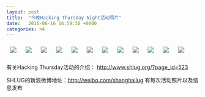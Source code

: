 ```yaml
---
layout: post
title:  "今晚Hacking Thursday Night活动照片"
date:   2016-06-16 16:59:30 +0000
categories: h4
---
```


[<img style='margin:10px;' src='/res2016/g616.h4/g616_2022_2500+08.1920p.jpg'>](/res2016/g616.h4/g616_2022_2500+08.JPG)
[<img style='margin:10px;' src='/res2016/g616.h4/g616_2022_4400+08.1920p.jpg'>](/res2016/g616.h4/g616_2022_4400+08.JPG)
[<img style='margin:10px;' src='/res2016/g616.h4/g616_2022_5800+08.1920p.jpg'>](/res2016/g616.h4/g616_2022_5800+08.JPG)
[<img style='margin:10px;' src='/res2016/g616.h4/g616_2024_2100+08.1920p.jpg'>](/res2016/g616.h4/g616_2024_2100+08.JPG)
[<img style='margin:10px;' src='/res2016/g616.h4/g616_2024_2900+08.1920p.jpg'>](/res2016/g616.h4/g616_2024_2900+08.JPG)
[<img style='margin:10px;' src='/res2016/g616.h4/g616_2048_5300+08.1920p.jpg'>](/res2016/g616.h4/g616_2048_5300+08.JPG)
[<img style='margin:10px;' src='/res2016/g616.h4/g616_2049_1400+08.1920p.jpg'>](/res2016/g616.h4/g616_2049_1400+08.JPG)
[<img style='margin:10px;' src='/res2016/g616.h4/g616_2052_3400+08.1920p.jpg'>](/res2016/g616.h4/g616_2052_3400+08.JPG)
[<img style='margin:10px;' src='/res2016/g616.h4/g616_2053_2500+08.1920p.jpg'>](/res2016/g616.h4/g616_2053_2500+08.JPG)
[<img style='margin:10px;' src='/res2016/g616.h4/g616_2053_3600+08.1920p.jpg'>](/res2016/g616.h4/g616_2053_3600+08.JPG)
[<img style='margin:10px;' src='/res2016/g616.h4/g616_2107_5520+08.1920p.jpg'>](/res2016/g616.h4/g616_2107_5520+08.JPG)
[<img style='margin:10px;' src='/res2016/g616.h4/g616_2143_5219+08.1920p.jpg'>](/res2016/g616.h4/g616_2143_5219+08.JPG)

有关Hacking Thursday活动的介绍：
http://www.shlug.org/?page_id=523

SHLUG的新浪微博地址：http://weibo.com/shanghailug 有每次活动照片以及信息发布


